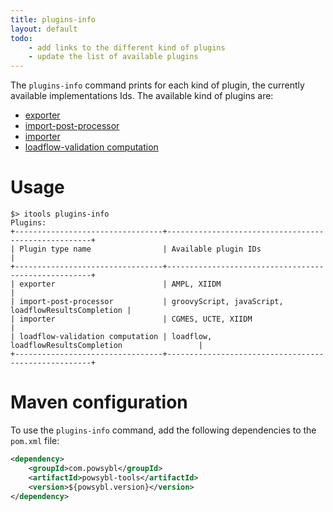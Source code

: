 ```yaml
---
title: plugins-info
layout: default
todo:
    - add links to the different kind of plugins
    - update the list of available plugins
---
```


The `plugins-info` command prints for each kind of plugin, the currently available implementations Ids. The available
kind of plugins are:
- [exporter](../iidm/exporter/index.md)
- [import-post-processor](../iidm/importer/post-processor/index.md)
- [importer](../iidm/importer/index.md)
- [loadflow-validation computation](../loadflow/validation.md)

# Usage
```shell
$> itools plugins-info
Plugins:
+---------------------------------+-----------------------------------------------------+
| Plugin type name                | Available plugin IDs                                |
+---------------------------------+-----------------------------------------------------+
| exporter                        | AMPL, XIIDM                                         |
| import-post-processor           | groovyScript, javaScript, loadflowResultsCompletion |
| importer                        | CGMES, UCTE, XIIDM                                   |
| loadflow-validation computation | loadflow, loadflowResultsCompletion                 |
+---------------------------------+-----------------------------------------------------+
```

# Maven configuration
To use the `plugins-info` command, add the following dependencies to the `pom.xml` file:
```xml
<dependency>
    <groupId>com.powsybl</groupId>
    <artifactId>powsybl-tools</artifactId>
    <version>${powsybl.version}</version>
</dependency>
```
